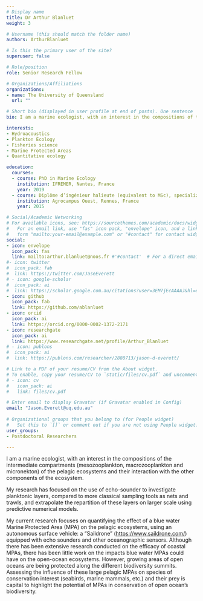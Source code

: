 ```yaml
---
# Display name
title: Dr Arthur Blanluet
weight: 3

# Username (this should match the folder name)
authors: ArthurBlanluet

# Is this the primary user of the site?
superuser: false

# Role/position
role: Senior Research Fellow

# Organizations/Affiliations
organizations:
- name: The University of Queensland
  url: ""

# Short bio (displayed in user profile at end of posts). One sentence
bio: I am a marine ecologist, with an interest in the compositions of the mesozooplankton, macrozooplankton and micronekton of the pelagic ecosystems.

interests:
- Hydroacoustics
- Plankton Ecology
- Fisheries science
- Marine Protected Areas 
- Quantitative ecology

education:
  courses:
  - course: PhD in Marine Ecology
    institution: IFREMER, Nantes, France
    year: 2019
  - course: Diplôme d’ingénieur halieute (equivalent to MSc), specialization in fisheries and modeling
    institution: Agrocampus Ouest, Rennes, France
    year: 2015

# Social/Academic Networking
# For available icons, see: https://sourcethemes.com/academic/docs/widgets/#icons
#   For an email link, use "fas" icon pack, "envelope" icon, and a link in the
#   form "mailto:your-email@example.com" or "#contact" for contact widget.
social:
- icon: envelope
  icon_pack: fas
  link: mailto:arthur.blanluet@noos.fr #'#contact'  # For a direct email link, use "mailto:arthur.blanluet@noos.fr".
#- icon: twitter
#  icon_pack: fab
#  link: https://twitter.com/JaseEverett
# - icon: google-scholar
#  icon_pack: ai
#  link: https://scholar.google.com.au/citations?user=3EM7jEcAAAAJ&hl=en
- icon: github
  icon_pack: fab
  link: https://github.com/ablanluet
- icon: orcid
  icon_pack: ai
  link: https://orcid.org/0000-0002-1372-2171  
- icon: researchgate
  icon_pack: ai
  link: https://www.researchgate.net/profile/Arthur_Blanluet
# - icon: publons
#  icon_pack: ai
#  link: https://publons.com/researcher/2880713/jason-d-everett/

# Link to a PDF of your resume/CV from the About widget.
# To enable, copy your resume/CV to `static/files/cv.pdf` and uncomment the lines below.  
# - icon: cv
#   icon_pack: ai
#   link: files/cv.pdf

# Enter email to display Gravatar (if Gravatar enabled in Config)
email: "Jason.Everett@uq.edu.au"
  
# Organizational groups that you belong to (for People widget)
#   Set this to `[]` or comment out if you are not using People widget.  
user_groups:
- Postdoctoral Researchers

---
```


I am a marine ecologist, with an interest in the compositions of the intermediate compartments (mesozooplankton, macrozooplankton and micronekton) of the pelagic ecosystems and their interaction with the other components of the ecosystem.

My research has focused on the use of echo-sounder to investigate planktonic layers, compared to more classical sampling tools as nets and trawls, and extrapolate the repartition of these layers on larger scale using predictive numerical models. 

My current research focuses on quantifying the effect of a blue water Marine Protected Area (MPA) on the pelagic ecosystems, using an autonomous surface vehicle: a “Saildrone” (https://www.saildrone.com/) equipped with echo sounders and other oceanographic sensors. Although there has been extensive research conducted on the efficacy of coastal MPAs, there has been little work on the impacts blue water MPAs could have on the open-ocean ecosystems. However, growing areas of open oceans are being protected along the different biodiversity summits. Assessing the influence of these large pelagic MPAs on species of conservation interest (seabirds, marine mammals, etc.) and their prey is capital to highlight the potential of MPAs in conservation of open ocean’s biodiversity. 
